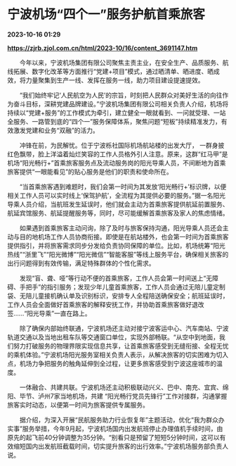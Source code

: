 # 宁波机场“四个一”服务护航首乘旅客

**2023-10-16 01:29**

**https://zjrb.zjol.com.cn/html/2023-10/16/content_3691147.htm**

　　今年以来，宁波机场集团有限公司聚焦主责主业，在安全生产、品质服务、航线拓展、数字化改革等方面推行“党建+项目”模式，通过晒清单、晒进度、晒成效，将力量聚集到生产一线、发挥在服务一线，助力项目建设提速提效。

　　“我们始终牢记‘人民航空为人民’的宗旨，时刻把人民群众对美好生活的向往作为奋斗目标，深耕党建品牌建设。”宁波机场集团有限公司相关负责人介绍，机场将持续以“党建+服务”的工作模式为牵引，建立健全一眼就看到、一问就受理、一站全服务、一路管到底的“四个一”服务保障体系，聚焦问题“短板”持续精准发力，有效激发党建和业务“双融”的活力。

　　冲锋在前，为民解忧。位于宁波栎社国际机场航站楼的出发大厅， 一群身披红色飘带，脸上洋溢着灿烂笑容的工作人员格外引人注意。原来，这群“红马甲”是机场“阳光畅行+”首乘旅客服务点及流动服务岗的阳光导乘人员，不间断地为首乘旅客提供“一眼能看见”的贴心服务是他们的职责和使命所在。

　　“当首乘旅客遇到难题时，我们会第一时间为其发放‘阳光畅行+’标识牌，以便相关工作人员可以实时线上‘保驾护航’，全流程为其提供必要的服务。”据一名阳光导乘人员介绍，当航班发生延误时，他们就会主动为首乘旅客提供航延前置服务、航延宾馆服务、航延提醒服务等，同时，尽可能缓解首乘旅客及家人的焦虑情绪。

　　如果遇到首乘旅客主动问询，除了及时与旅客保持沟通，阳光导乘人员还会主动与目的地机场工作人员协商衔接。即使是在航站楼外，也会第一时间为首乘旅客提供指引，并将旅客需求同步分发给负责协同保障的单位。比如，机场统筹“阳光热线”“浙里飞”“阳光微博”“阳光微信”“智能客服”等线上服务平台，确保相关旅客的出行问题得到有效传输，满足特殊群体的个性化需求。

　　发现“盲、聋、哑”等行动不便的首乘旅客，工作人员会第一时间送上“无障碍、手把手”的指引服务；发现少年儿童首乘旅客，工作人员会通过无陪儿童定制袋、无陪儿童接机确认单及识别标识，安排专人全程陪送确保安全；航班延误时，工作人员会全面做好首乘旅客的解释安抚工作，并协助首乘旅客做好退改签……“阳光导乘”一直在路上。

　　除了确保内部始终联通，宁波机场还主动对接宁波客运中心、汽车南站、宁波轨道交通以及当地出租车队等交通窗口单位，实现外部畅联。“从空中到地面，我们努力打破服务的物理界限实现信息共享，让首乘旅客感受到无缝衔接、全程无忧的乘机体验。”宁波机场阳光服务室相关负责人表示，从解决旅客的切实困难为切入点，机场力争把服务的触角延伸到全过程，让更多旅客感受到宁波这座城市的温度。

　　一体融合、共建共联。宁波机场还主动积极联动兴义、巴中、南充、宜宾、绵阳、毕节、泸州7家当地机场，共建 “阳光畅行党员先锋行”工作对接群，沟通掌握旅客实时动态，以便第一时间为旅客提供专属服务。

　　据介绍，为深入开展“民航服务助力行业恢复年”主题活动，优化“我为群众办实事”服务举措，今年9月起，宁波机场国内出发航班停止办理值机手续时间，由原先的起飞前40分钟调整为35分钟。“别看只是预留了短短5分钟时间，这可以有效缩短国内出发航班截载时间，切实提升旅客的出行效率。”宁波机场服务部负责人说。